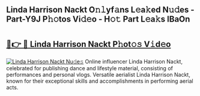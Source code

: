 ## Linda Harrison Nackt O𝚗𝚕yf𝚊ns L𝚎a𝚔ed N𝚞𝚍es - Part-Y9J P𝚑𝚘tos Vi𝚍𝚎o - H𝚘𝚝 Part L𝚎a𝚔s lBaOn

# <h2><a href="http://kf3vdq.oniu.top/?m=Linda+Harrison+Nackt">🔗👉 🔴 Linda Harrison Nackt P𝚑ot𝚘𝚜 V𝚒d𝚎o</a></h2>

[![Linda Harrison Nackt Nu𝚍e𝚜](https://i.imgur.com/0qMVB7G.gif)](http://kf3vdq.oniu.top/?m=Linda+Harrison+Nackt)
Online influencer Linda Harrison Nackt, celebrated for publishing dance and lifestyle material, consisting of performances and personal vlogs. Versatile aerialist Linda Harrison Nackt, known for their exceptional skills and accomplishments in performing aerial acts.  

